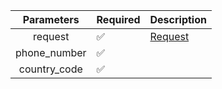 |  Parameters  | Required           | Description           |
|:------------:|--------------------|-----------------------|
|   request    | :white_check_mark: | [Request](Request.md) |
| phone_number | :white_check_mark: |                       |
| country_code | :white_check_mark: |                       |
